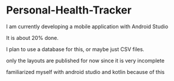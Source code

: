 # Personal-Health-Tracker
I am currently developing a mobile application with Android Studio 

It is about 20% done.

I plan to use a database for this, or maybe just CSV files.

only the layouts are published for now since it is very incomplete

familiarized myself with android studio and kotlin because of this
